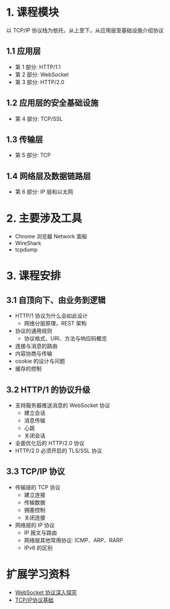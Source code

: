 # 1. 课程模块

以 TCP/IP 协议栈为依托，从上至下，从应用层至基础设施介绍协议

## 1.1 应用层
+ 第 1 部分: HTTP/1.1
+ 第 2 部分: WebSocket
+ 第 3 部分: HTTP/2.0

## 1.2 应用层的安全基础设施
+ 第 4 部分: TCP/SSL

## 1.3 传输层
+ 第 5 部分: TCP

## 1.4 网络层及数据链路层
+ 第 6 部分: IP 层和以太网

# 2. 主要涉及工具
+ Chrome 浏览器 Network 面板
+ WireShark
+ tcpdump

# 3. 课程安排

## 3.1 自顶向下、由业务到逻辑
+ HTTP/1 协议为什么会如此设计
  + 网络分层原理，REST 架构
+ 协议的通用规则
  + 协议格式、URI、方法与响应码概览
+ 连接与消息的路由
+ 内容协商与传输
+ cookie 的设计与问题
+ 缓存的控制

## 3.2 HTTP/1 的协议升级
+ 支持服务器推送消息的 WebSocket 协议
  + 建立会话
  + 消息传输
  + 心跳
  + 关闭会话
+ 全面优化后的 HTTP/2.0 协议
+ HTTP/2.0 必须开启的 TLS/SSL 协议

## 3.3 TCP/IP 协议
+ 传输层的 TCP 协议
  + 建立连接
  + 传输数据
  + 拥塞控制
  + 关闭连接
+ 网络层的 IP 协议
  + IP 报文与路由
  + 网络层其他常用协议: ICMP、ARP、RARP
  + IPv6 的区别

# 扩展学习资料
+ [WebSocket 协议深入探究](https://www.infoq.cn/article/deep-in-websocket-protocol)
+ [TCP/IP协议基础](https://akaedu.github.io/book/ch36s02.html)
